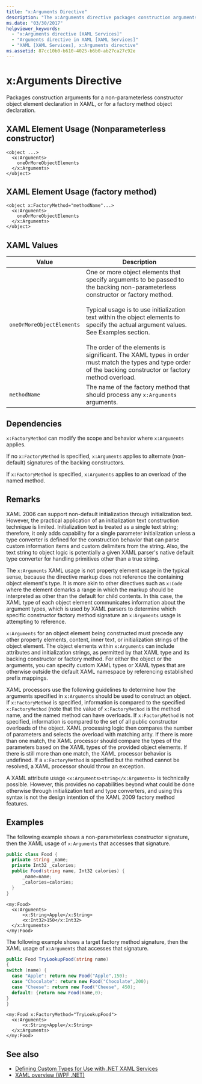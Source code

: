 ```yaml
---
title: "x:Arguments Directive"
description: "The x:Arguments directive packages construction arguments for non-parameterless constructor object elements in XAML."
ms.date: "03/30/2017"
helpviewer_keywords: 
  - "x:Arguments directive [XAML Services]"
  - "Arguments directive in XAML [XAML Services]"
  - "XAML [XAML Services], x:Arguments directive"
ms.assetid: 87cc10b0-b610-4025-b6b0-ab27ca27c92e
---
```

# x:Arguments Directive

Packages construction arguments for a non-parameterless constructor object element declaration in XAML, or for a factory method object declaration.

## XAML Element Usage (Nonparameterless constructor)

```xaml
<object ...>
  <x:Arguments>
    oneOrMoreObjectElements
  </x:Arguments>
</object>
```

## XAML Element Usage (factory method)

```xaml
<object x:FactoryMethod="methodName"...>
  <x:Arguments>
    oneOrMoreObjectElements
  </x:Arguments>
</object>
```

## XAML Values

| Value | Description |
|-|-|
|`oneOrMoreObjectElements`|One or more object elements that specify arguments to be passed to the backing non-parameterless constructor or factory method.<br /><br /> Typical usage is to use initialization text within the object elements to specify the actual argument values. See Examples section.<br /><br /> The order of the elements is significant. The XAML types in order must match the types and type order of the backing constructor or factory method overload.|
|`methodName`|The name of the factory method that should process any `x:Arguments` arguments.|

## Dependencies

`x:FactoryMethod` can modify the scope and behavior where `x:Arguments` applies.

If no `x:FactoryMethod` is specified, `x:Arguments` applies to alternate (non-default) signatures of the backing constructors.

If `x:FactoryMethod` is specified, `x:Arguments` applies to an overload of the named method.

## Remarks

XAML 2006 can support non-default initialization through initialization text. However, the practical application of an initialization text construction technique is limited. Initialization text is treated as a single text string; therefore, it only adds capability for a single parameter initialization unless a type converter is defined for the construction behavior that can parse custom information items and custom delimiters from the string. Also, the text string to object logic is potentially a given XAML parser's native default type converter for handling primitives other than a true string.

The `x:Arguments` XAML usage is not property element usage in the typical sense, because the directive markup does not reference the containing object element's type. It is more akin to other directives such as `x:Code` where the element demarks a range in which the markup should be interpreted as other than the default for child contents. In this case, the XAML type of each object element communicates information about the argument types, which is used by XAML parsers to determine which specific constructor factory method signature an `x:Arguments` usage is attempting to reference.

`x:Arguments` for an object element being constructed must precede any other property elements, content, inner text, or initialization strings of the object element. The object elements within `x:Arguments` can include attributes and initialization strings, as permitted by that XAML type and its backing constructor or factory method. For either the object or the arguments, you can specify custom XAML types or XAML types that are otherwise outside the default XAML namespace by referencing established prefix mappings.

XAML processors use the following guidelines to determine how the arguments specified in `x:Arguments` should be used to construct an object. If `x:FactoryMethod` is specified, information is compared to the specified `x:FactoryMethod` (note that the value of `x:FactoryMethod` is the method name, and the named method can have overloads. If `x:FactoryMethod` is not specified, information is compared to the set of all public constructor overloads of the object. XAML processing logic then compares the number of parameters and selects the overload with matching arity. If there is more than one match, the XAML processor should compare the types of the parameters based on the XAML types of the provided object elements. If there is still more than one match, the XAML processor behavior is undefined. If a `x:FactoryMethod` is specified but the method cannot be resolved, a XAML processor should throw an exception.

A XAML attribute usage `<x:Arguments>string</x:Arguments>` is technically possible. However, this provides no capabilities beyond what could be done otherwise through initialization text and type converters, and using this syntax is not the design intention of the XAML 2009 factory method features.

## Examples

The following example shows a non-parameterless constructor signature, then the XAML usage of `x:Arguments` that accesses that signature.

```csharp
public class Food {
  private string _name;
  private Int32 _calories;
  public Food(string name, Int32 calories) {
      _name=name;
      _calories=calories;
  }
}
```

```xaml
<my:Food>
  <x:Arguments>
      <x:String>Apple</x:String>
      <x:Int32>150</x:Int32>
  </x:Arguments>
</my:Food>
```

The following example shows a target factory method signature, then the XAML usage of `x:Arguments` that accesses that signature.

```csharp
public Food TryLookupFood(string name)
{
switch (name) {
  case "Apple": return new Food("Apple",150);
  case "Chocolate": return new Food("Chocolate",200);
  case "Cheese": return new Food("Cheese", 450);
  default: {return new Food(name,0);
}
}
```

```xaml
<my:Food x:FactoryMethod="TryLookupFood">
  <x:Arguments>
      <x:String>Apple</x:String>
  </x:Arguments>
</my:Food>
```

## See also

- [Defining Custom Types for Use with .NET XAML Services](define-custom-types.md)
- [XAML overview (WPF .NET)](../net/wpf/xaml/index.md)
